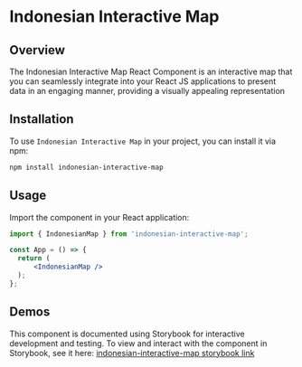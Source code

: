 # Indonesian Interactive Map

## Overview

The Indonesian Interactive Map React Component is an interactive map that you can seamlessly integrate into your React JS applications to present data in an engaging manner, providing a visually appealing representation

## Installation

To use `Indonesian Interactive Map` in your project, you can install it via npm:

```bash
npm install indonesian-interactive-map
```

## Usage

Import the component in your React application:

```jsx
import { IndonesianMap } from 'indonesian-interactive-map';

const App = () => {
  return (
      <IndonesianMap />
  );
};
```

## Demos

This component is documented using Storybook for interactive development and testing. To view and interact with the component in Storybook, see it here:
[indonesian-interactive-map storybook link](https://65d80fb3be1c0f4bf73881e8-cjlmucaevf.chromatic.com/)
